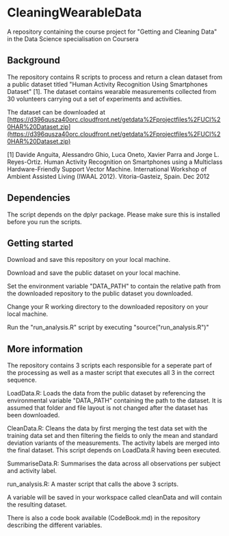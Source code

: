 # CleaningWearableData

A repository containing the course project for "Getting and Cleaning Data" in the Data Science specialisation on Coursera


## Background

The repository contains R scripts to process and return a clean dataset from a public dataset titled "Human Activity Recognition Using Smartphones Dataset" [1]. The dataset contains wearable measurements collected from 30 volunteers carrying out a set of experiments and activities.

The dataset can be downloaded at [https://d396qusza40orc.cloudfront.net/getdata%2Fprojectfiles%2FUCI%20HAR%20Dataset.zip](https://d396qusza40orc.cloudfront.net/getdata%2Fprojectfiles%2FUCI%20HAR%20Dataset.zip)


[1] Davide Anguita, Alessandro Ghio, Luca Oneto, Xavier Parra and Jorge L. Reyes-Ortiz. Human Activity Recognition on Smartphones using a Multiclass Hardware-Friendly Support Vector Machine. International Workshop of Ambient Assisted Living (IWAAL 2012). Vitoria-Gasteiz, Spain. Dec 2012


## Dependencies

The script depends on the dplyr package. Please make sure this is installed before you run the scripts. 


## Getting started

Download and save this repository on your local machine.

Download and save the public dataset on your local machine. 

Set the environment variable "DATA_PATH" to contain the relative path from the downloaded repository to the public dataset you downloaded. 

Change your R working directory to the downloaded repository on your local machine. 

Run the "run_analysis.R" script by executing "source("run_analysis.R")"


## More information

The repository contains 3 scripts each responsible for a seperate part of the processing as well as a master script that executes all 3 in the correct sequence. 

LoadData.R: Loads the data from the public dataset by referencing the environmental variable "DATA_PATH" containing the path to the dataset. It is assumed that folder and file layout is not changed after the dataset has been downloaded. 

CleanData.R: Cleans the data by first merging the test data set with the training data set and then filtering the fields to only the mean and standard deviation variants of the measurements. The activity labels are merged into the final dataset. This script depends on LoadData.R having been executed. 

SummariseData.R: Summarises the data across all observations per subject and activity label. 

run_analysis.R: A master script that calls the above 3 scripts. 

A variable will be saved in your workspace called cleanData and will contain the resulting dataset. 

There is also a code book available (CodeBook.md) in the repository describing the different variables. 
